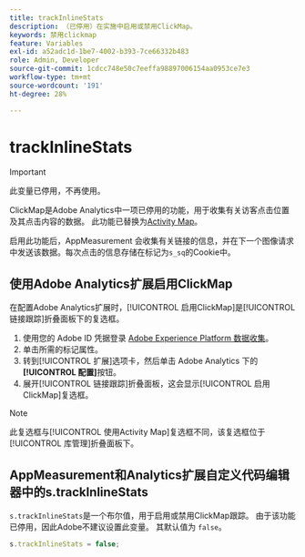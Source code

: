 ```yaml
---
title: trackInlineStats
description: （已停用）在实施中启用或禁用ClickMap。
keywords: 禁用clickmap
feature: Variables
exl-id: a52adc1d-1be7-4002-b393-7ce66332b483
role: Admin, Developer
source-git-commit: 1cdcc748e50c7eeffa98897006154aa0953ce7e3
workflow-type: tm+mt
source-wordcount: '191'
ht-degree: 28%

---
```


# trackInlineStats

>[!IMPORTANT]
>
>此变量已停用，不再使用。

ClickMap是Adobe Analytics中一项已停用的功能，用于收集有关访客点击位置及其点击内容的数据。 此功能已替换为[Activity Map](/help/analyze/activity-map/overview.md)。

启用此功能后，AppMeasurement 会收集有关链接的信息，并在下一个图像请求中发送该数据。每次点击的信息存储在标记为`s_sq`的Cookie中。

## 使用Adobe Analytics扩展启用ClickMap

在配置Adobe Analytics扩展时，[!UICONTROL 启用ClickMap]是[!UICONTROL 链接跟踪]折叠面板下的复选框。

1. 使用您的 Adobe ID 凭据登录 [Adobe Experience Platform 数据收集](https://experience.adobe.com/data-collection)。
2. 单击所需的标记属性。
3. 转到[!UICONTROL 扩展]选项卡，然后单击 Adobe Analytics 下的&#x200B;**[!UICONTROL 配置]**&#x200B;按钮。
4. 展开[!UICONTROL 链接跟踪]折叠面板，这会显示[!UICONTROL 启用ClickMap]复选框。

>[!NOTE]
>
>此复选框与[!UICONTROL 使用Activity Map]复选框不同，该复选框位于[!UICONTROL 库管理]折叠面板下。

## AppMeasurement和Analytics扩展自定义代码编辑器中的s.trackInlineStats

`s.trackInlineStats`是一个布尔值，用于启用或禁用ClickMap跟踪。 由于该功能已停用，因此Adobe不建议设置此变量。 其默认值为 `false`。

```js
s.trackInlineStats = false;
```
